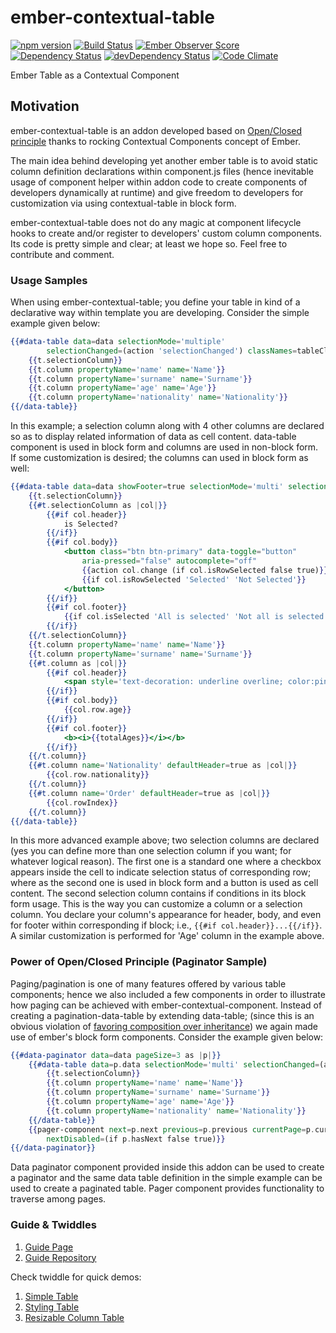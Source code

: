 # ember-contextual-table

[![npm version](https://badge.fury.io/js/ember-contextual-table.svg)](http://badge.fury.io/js/ember-contextual-table)
[![Build Status](https://travis-ci.org/tubitak-bilgem-yte/ember-contextual-table.svg?branch=master)](https://travis-ci.org/tubitak-bilgem-yte/ember-contextual-table)
[![Ember Observer Score](http://emberobserver.com/badges/ember-contextual-table.svg)](http://emberobserver.com/addons/ember-contextual-table)
[![Dependency Status](https://david-dm.org/tubitak-bilgem-yte/ember-contextual-table.svg)](https://david-dm.org/tubitak-bilgem-yte/ember-contextual-table)
[![devDependency Status](https://david-dm.org/tubitak-bilgem-yte/ember-contextual-table/dev-status.svg)](https://david-dm.org/tubitak-bilgem-yte/ember-contextual-table#info=devDependencies)
[![Code Climate](https://codeclimate.com/github/tubitak-bilgem-yte/ember-contextual-table/badges/gpa.svg)](https://codeclimate.com/github/tubitak-bilgem-yte/ember-contextual-table)


Ember Table as a Contextual Component

## Motivation

ember-contextual-table is an addon developed based on [Open/Closed principle](https://en.wikipedia.org/wiki/Open/closed_principle) thanks to rocking Contextual Components concept of Ember.

The main idea behind developing yet another ember table is to avoid static column definition declarations within component.js files (hence inevitable usage of component helper within addon code to create components of developers dynamically at runtime) and give freedom to developers for customization via using contextual-table in block form.

ember-contextual-table does not do any magic at component lifecycle hooks to create and/or register to developers' custom column components. Its code is pretty simple and clear; at least we hope so. Feel free to contribute and comment.

### Usage Samples 

When using ember-contextual-table; you define your table in kind of a declarative way within template you are developing. Consider the simple example given below:

```hbs
{{#data-table data=data selectionMode='multiple' 
        selectionChanged=(action 'selectionChanged') classNames=tableClassNames as |t|}}
    {{t.selectionColumn}}
    {{t.column propertyName='name' name='Name'}}
    {{t.column propertyName='surname' name='Surname'}}
    {{t.column propertyName='age' name='Age'}}
    {{t.column propertyName='nationality' name='Nationality'}}
{{/data-table}}
```

In this example; a selection column along with 4 other columns are declared so as to display related information of data as cell content. data-table component is used in block form and columns are used in non-block form. If some customization is desired; the columns can used in block form as well:

```hbs
{{#data-table data=data showFooter=true selectionMode='multi' selectionChanged=(action 'selectionChanged') as |t|}}
    {{t.selectionColumn}}
    {{#t.selectionColumn as |col|}}
        {{#if col.header}}
            is Selected?
        {{/if}}
        {{#if col.body}}
            <button class="btn btn-primary" data-toggle="button" 
                aria-pressed="false" autocomplete="off"
                {{action col.change (if col.isRowSelected false true)}} value={{col.isRowSelected}}>
                {{if col.isRowSelected 'Selected' 'Not Selected'}}
            </button>
        {{/if}}
        {{#if col.footer}}
            {{if col.isSelected 'All is selected' 'Not all is selected'}}
        {{/if}}
    {{/t.selectionColumn}}
    {{t.column propertyName='name' name='Name'}}
    {{t.column propertyName='surname' name='Surname'}}
    {{#t.column as |col|}}
        {{#if col.header}}
            <span style='text-decoration: underline overline; color:pink'>Age</span>
        {{/if}}
        {{#if col.body}}
            {{col.row.age}}
        {{/if}}
        {{#if col.footer}}
            <b><i>{{totalAges}}</i></b>
        {{/if}}
    {{/t.column}}
    {{#t.column name='Nationality' defaultHeader=true as |col|}}
        {{col.row.nationality}}
    {{/t.column}}
    {{#t.column name='Order' defaultHeader=true as |col|}}
        {{col.rowIndex}}
    {{/t.column}}
{{/data-table}}
```

In this more advanced example above; two selection columns are declared (yes you can define more than one selection column if you want; for whatever logical reason). The first one is a standard one where a checkbox appears inside the cell to indicate selection status of corresponding row; where as the second one is used in block form and a button is used as cell content. The second selection column contains if conditions in its block form usage. This is the way you can customize a column or a selection column. You declare your column's appearance for header, body, and even for footer within corresponding if block; i.e., `{{#if col.header}}...{{/if}}`. A similar customization is performed for 'Age' column in the example above.

### Power of Open/Closed Principle (Paginator Sample)

Paging/pagination is one of many features offered by various table components; hence we also included a few components in order to illustrate how paging can be achieved with ember-contextual-component. Instead of creating a pagination-data-table by extending data-table; (since this is an obvious violation of [favoring composition over inheritance](https://en.wikipedia.org/wiki/Composition_over_inheritance)) we again made use of ember's block form components. Consider the example given below:

```hbs
{{#data-paginator data=data pageSize=3 as |p|}}
    {{#data-table data=p.data selectionMode='multi' selectionChanged=(action 'selectionChanged') as |t|}}
        {{t.selectionColumn}}
        {{t.column propertyName='name' name='Name'}}
        {{t.column propertyName='surname' name='Surname'}}
        {{t.column propertyName='age' name='Age'}}
        {{t.column propertyName='nationality' name='Nationality'}}
    {{/data-table}}
    {{pager-component next=p.next previous=p.previous currentPage=p.currentPage
        nextDisabled=(if p.hasNext false true)}}
{{/data-paginator}}
```

Data paginator component provided inside this addon can be used to create a paginator and the same data table definition in the simple example can be used to create a paginated table. Pager component provides functionality to traverse among pages.

### Guide & Twiddles

 1. [Guide Page](https://tubitak-bilgem-yte.github.io/ember-contextual-table)
 2. [Guide Repository](https://github.com/tubitak-bilgem-yte/ember-contextual-table-demo)

Check twiddle for quick demos:
 1. [Simple Table](https://ember-twiddle.com/6ef893dad915977f14d96274b23b72eb) 
 2. [Styling Table](https://ember-twiddle.com/72952ce22be2f6f2b5d8f30400d2f51c)
 3. [Resizable Column Table](https://ember-twiddle.com/8d12a4ddb466357171de8719a935880c)
 


